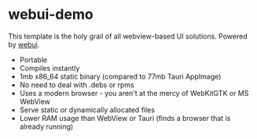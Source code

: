 # webui-demo
This template is the holy grail of all webview-based UI solutions. Powered by [webui](https://github.com/webui-dev/webui).

- Portable
- Compiles instantly
- 1mb x86_64 static binary (compared to 77mb Tauri AppImage)
- No need to deal with .debs or rpms
- Uses a modern browser - you aren't at the mercy of WebKitGTK or MS WebView
- Serve static or dynamically allocated files
- Lower RAM usage than WebView or Tauri (finds a browser that is already running)
